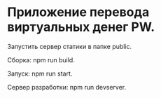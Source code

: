 
Приложение перевода виртуальных денег PW.
==================
Запустить сервер статики в папке public.

Сборка: npm run build.

Запуск: npm run start.

Сервер разработки: npm run devserver.
